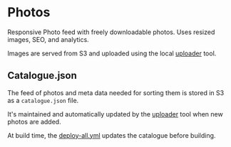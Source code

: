 # Photos

Responsive Photo feed with freely downloadable photos. Uses resized images, SEO, and analytics.

Images are served from S3 and uploaded using the local [uploader](../uploader) tool.

## Catalogue.json

The feed of photos and meta data needed for sorting them is stored in S3 as a `catalogue.json` file.

It's maintained and automatically updated by the [uploader](../uploader) tool when new photos are added.

At build time, the [deploy-all.yml](../.github/workflows/deploy-all.yml) updates the catalogue before building.

